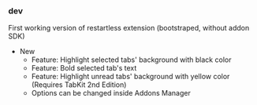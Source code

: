 ### dev

First working version of restartless extension (bootstraped, without addon SDK)

- New
  - Feature: Highlight selected tabs' background with black color
  - Feature: Bold selected tab's text
  - Feature: Highlight unread tabs' background with yellow color (Requires TabKit 2nd Edition)
  - Options can be changed inside Addons Manager

